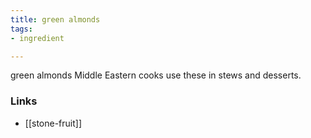 ```yaml
---
title: green almonds
tags:
- ingredient

---
```

green almonds Middle Eastern cooks use these in stews and desserts.

### Links

* [[stone-fruit]]
